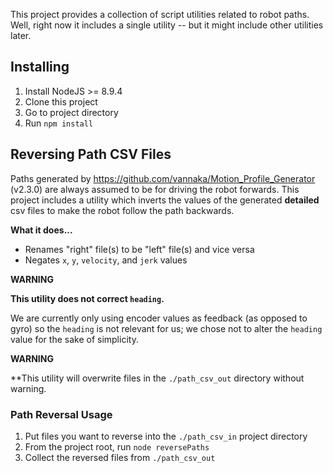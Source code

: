 This project provides a collection of script utilities related to robot paths. Well, right now it includes a single
utility -- but it might include other utilities later.

## Installing

1. Install NodeJS >= 8.9.4
2. Clone this project
3. Go to project directory
4. Run `npm install`

## Reversing Path CSV Files

Paths generated by https://github.com/vannaka/Motion_Profile_Generator (v2.3.0) are always assumed to be for driving
the robot forwards.  This project includes a utility which inverts the values of the generated **detailed** csv files
to make the robot follow the path backwards.

**What it does...**

  - Renames "right" file(s) to be "left" file(s) and vice versa
  - Negates `x`, `y`, `velocity`, and `jerk` values
  
**WARNING**

**This utility does not correct `heading`.**

We are currently only using encoder values as feedback (as opposed to gyro) so the `heading` is not relevant for us; we 
chose not to alter the `heading` value for the sake of simplicity.

**WARNING**

**This utility will overwrite files in the `./path_csv_out` directory without warning.

### Path Reversal Usage

  1. Put files you want to reverse into the `./path_csv_in` project directory
  2. From the project root, run `node reversePaths`
  3. Collect the reversed files from `./path_csv_out`